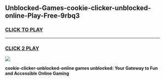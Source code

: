 
## Unblocked-Games-cookie-clicker-unblocked-online-Play-Free-9rbq3
<h3>
<a href="https://premium76.site?title=cookie-clicker-unblocked-online&ref=20M">CLICK TO PLAY</a></h3>
<hr>

<h3>
<a href="https://premium76.site?title=cookie-clicker-unblocked-online&ref=20M">CLICK 2 PLAY</a>
  
</h3>

<a href="https://premium76.site?title=cookie-clicker-unblocked-online&ref=19M"><img src="https://clearcache.store/games.png"></a>


**cookie-clicker-unblocked-online games unblocked: Your Gateway to Fun and Accessible Online Gaming**
